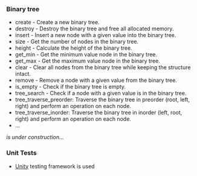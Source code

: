 ### Binary tree

- create - Create a new binary tree.
- destroy - Destroy the binary tree and free all allocated memory.
- insert - Insert a new node with a given value into the binary tree.
- size - Get the number of nodes in the binary tree.
- height - Calculate the height of the binary tree.
- get_min - Get the minimum value node in the binary tree.
- get_max - Get the maximum value node in the binary tree.
- clear - Clear all nodes from the binary tree while keeping the structure intact.
- remove - Remove a node with a given value from the binary tree.
- is_empty - Check if the binary tree is empty.
- tree_search - Check if a node with a given value is in the binary tree.
- tree_traverse_preorder: Traverse the binary tree in preorder (root, left, right) and perform an operation on each node.
- tree_traverse_inorder: Traverse the binary tree in inorder (left, root, right) and perform an operation on each node.
- ...

_is under construction..._


### Unit Tests

- [Unity](https://github.com/ThrowTheSwitch/Unity) testing framework is used
